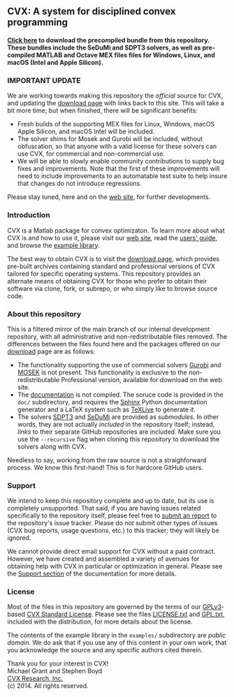 ## CVX: A system for disciplined convex programming

#### [Click here](https://github.com/cvxr/cvx/releases/latest) to download the precompiled bundle from this repository. These bundles include the SeDuMi and SDPT3 solvers, as well as pre-compiled MATLAB and Octave MEX files files for Windows, Linux, and macOS (Intel and Apple Silicon).

### IMPORTANT UPDATE

We are working towards making this repository the *official* source
for CVX, and updating the [download page](http://cvxr.com/cvx/download)
with links back to this site. This will take a bit more time; but when
finished, there will be significant benefits:

- Fresh builds of the supporting MEX files for Linux, Windows, macOS
  Apple Silicon, and macOS Intel will be included.
- The solver shims for Mosek and Gurobi will be included, without
  obfuscation, so that anyone with a valid license for these solvers
  can use CVX, for commercial and non-commercial use.
- We will be able to slowly enable community contributions to supply
  bug fixes and improvements. Note that the first of these improvements
  will need to include improvements to an automatable test suite to
  help insure that changes do not introduce regressions.

Please stay tuned, here and on the [web site](http://cvxr.com/cvx),
for further developments.

### Introduction

CVX is a Matlab package for convex optimizaton.
To learn more about what CVX is and how to use it, please visit our
[web site](http://cvxr.com/cvx), read the
[users' guide](http://cvxr.com/cvx/doc), and browse the
[example library](http://cvxr.com/cvx/examples). 

The best way to obtain CVX is to visit the
[download page](http://cvxr.com/cvx/download), which provides
pre-built archives containing standard and professional versions of CVX
tailored for specific operating systems.
This repository provides an alternate means of obtaining CVX 
for those who prefer to obtain their software via clone, fork, or
subrepo, or who simply like to browse source code.

### About this repository

This is a filtered mirror of the main branch of our internal 
development repository, with all administrative and non-redistributable
files removed. The differences between the files found here and
the packages offered on our [download](http://cvxr.com/cvx/download)
page are as follows:

* The functionality supporting the use of commercial solvers
  [Gurobi](http://gurobi.com) and [MOSEK](http://mosek.com) is not
  present. This functionality is exclusive to the non-redistributable
  Professional version, available for download on the web site.
* The [documentation](http://cvxr.com/cvx/doc) is not compiled. 
  The soruce code is provided in the `doc/` subdirectory, and
  requires the [Sphinx](http://sphinx-doc.org) Python documentation
  generator and a LaTeX system such as 
  [TeXLive](http://tug.org/texlive/) to generate it.
* The solvers [SDPT3](https://github.com/sqlp/sdpt3/) and 
  [SeDuMi](https://github.com/sqlp/sedumi/) are provided as 
  *submodules*. In other words, they are not actually *included*
  in the repository itself; instead, *links* to their separate
  GitHub repositories are included. Make sure you use the
  `--recursive` flag when cloning this repository to download
  the solvers along with CVX.

Needless to say, working from the raw source is not a straighforward
process. We know this first-hand! This is for hardcore GitHub users.

### Support

We intend to keep this repository complete and up to date, but
its use is completely unsupported. That said, if you are having
issues related specifically to the repository itself, please feel
free to [submit an report](https://github.com/cvxr/CVX/issues) to the
repository's issue tracker. Please do *not* submit other types
of issues (CVX bug reports, usage questions, etc.) to this tracker;
they will likely be ignored.

We cannot provide direct email support for CVX without
a paid contract. However, we have created and assembled a variety of
avenues for obtaining help with CVX in particular or optimization in general.
Please see the [Support section](http://cvxr.com/cvx/doc/support.html)
of the documentation for more details.

### License

Most of the files in this repository are governed by the terms of our 
[GPLv3](http://www.gnu.org/licenses/gpl-3.0.html)-based 
[CVX Standard License](http://cvxr.com/cvx/doc/license.html). Please
see the files 
[LICENSE.txt](https://github.com/cvxr/CVX/blob/master/README.txt) and 
[GPL.txt](https://github.com/cvxr/CVX/blob/master/GPL.txt), 
included with the distribution, for more details about the license.

The contents of the example library in the `examples/` subdirectory
are *public domain*. We do ask that if you use any of this content in
your own work, that you acknowledge the source and any specific authors
cited therein.

Thank you for your interest in CVX!    
Michael Grant and Stephen Boyd    
[CVX Research, Inc.](http://cvxr.com)    
(c) 2014. All rights reserved.
